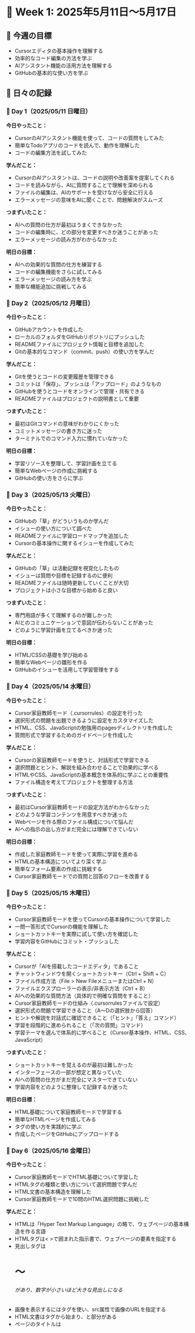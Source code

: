 # 🚀 Week 1: 2025年5月11日〜5月17日

## 📌 今週の目標

- Cursorエディタの基本操作を理解する
- 効率的なコード編集の方法を学ぶ
- AIアシスタント機能の活用方法を理解する
- GitHubの基本的な使い方を学ぶ

## 📅 日々の記録

### 📝 Day 1（2025/05/11 日曜日）

**今日やったこと：**
- CursorのAIアシスタント機能を使って、コードの質問をしてみた
- 簡単なTodoアプリのコードを読んで、動作を理解した
- コードの編集方法を試してみた

**学んだこと：**
- CursorのAIアシスタントは、コードの説明や改善案を提案してくれる
- コードを読みながら、AIに質問することで理解を深められる
- ファイルの編集は、AIのサポートを受けながら安全に行える
- エラーメッセージの意味をAIに聞くことで、問題解決がスムーズ

**つまずいたこと：**
- AIへの質問の仕方が最初はうまくできなかった
- コードの編集時に、どの部分を変更すべきか迷うことがあった
- エラーメッセージの読み方がわからなかった

**明日の目標：**
- AIへの効果的な質問の仕方を練習する
- コードの編集機能をさらに試してみる
- エラーメッセージの読み方を学ぶ
- 簡単な機能追加に挑戦してみる

### 📝 Day 2（2025/05/12 月曜日）

**今日やったこと：**
- GitHubアカウントを作成した
- ローカルのフォルダをGitHubリポジトリにプッシュした
- READMEファイルにプロジェクト情報と目標を追加した
- Gitの基本的なコマンド（commit、push）の使い方を学んだ

**学んだこと：**
- Gitを使うとコードの変更履歴を管理できる
- コミットは「保存」、プッシュは「アップロード」のようなもの
- GitHubを使うとコードをオンラインで管理・共有できる
- READMEファイルはプロジェクトの説明書として重要

**つまずいたこと：**
- 最初はGitコマンドの意味がわかりにくかった
- コミットメッセージの書き方に迷った
- ターミナルでのコマンド入力に慣れていなかった

**明日の目標：**
- 学習リソースを整理して、学習計画を立てる
- 簡単なWebページの作成に挑戦する
- GitHubの使い方をさらに学ぶ

### 📝 Day 3（2025/05/13 火曜日）

**今日やったこと：**
- GitHubの「草」がどういうものか学んだ
- イシューの使い方について調べた
- READMEファイルに学習ロードマップを追加した
- Cursorの基本操作に関するイシューを作成してみた

**学んだこと：**
- GitHubの「草」は活動記録を視覚化したもの
- イシューは質問や目標を記録するのに便利
- READMEファイルは随時更新していくことが大切
- プロジェクトは小さな目標から始めると良い

**つまずいたこと：**
- 専門用語が多くて理解するのが難しかった
- AIとのコミュニケーションで意図が伝わらないことがあった
- どのように学習計画を立てるべきか迷った

**明日の目標：**
- HTML/CSSの基礎を学び始める
- 簡単なWebページの雛形を作る
- GitHubのイシューを活用して学習管理をする

### 📝 Day 4（2025/05/14 水曜日）

**今日やったこと：**
- Cursor家庭教師モード（.cursorrules）の設定を行った
- 選択形式の問題を出題できるように設定をカスタマイズした
- HTML、CSS、JavaScriptの勉強用のpagesディレクトリを作成した
- 質問形式で学習するためのガイドページを作成した

**学んだこと：**
- Cursorの家庭教師モードを使うと、対話形式で学習できる
- 選択問題とヒント、解説を組み合わせることで効果的に学べる
- HTMLやCSS、JavaScriptの基本概念を体系的に学ぶことの重要性
- ファイル構造を考えてプロジェクトを整理する方法

**つまずいたこと：**
- 最初はCursor家庭教師モードの設定方法がわからなかった
- どのような学習コンテンツを用意すべきか迷った
- Webページを作る際のファイル構成について悩んだ
- AIへの指示の出し方がまだ完全には理解できていない

**明日の目標：**
- 作成した家庭教師モードを使って実際に学習を進める
- HTMLの基本構造についてより深く学ぶ
- 簡単なフォーム要素の作成に挑戦する
- Cursor家庭教師モードでの質問と回答のフローを改善する

### 📝 Day 5（2025/05/15 木曜日）

**今日やったこと：**
- Cursor家庭教師モードを使ってCursorの基本操作について学習した
- 一問一答形式でCursorの機能を理解した
- ショートカットキーを実際に試して使い方を確認した
- 学習内容をGitHubにコミット・プッシュした

**学んだこと：**
- Cursorが「AIを搭載したコードエディタ」であること
- チャットウィンドウを開くショートカットキー（Ctrl + Shift + C）
- ファイル作成方法（File > New FileメニューまたはCtrl + N）
- ファイルエクスプローラーの表示/非表示方法（Ctrl + B）
- AIへの効果的な質問方法（具体的で明確な質問をすること）
- Cursor家庭教師モードの仕組み（.cursorrulesファイルで設定）
- 選択形式の問題で学習できること（A〜Dの選択肢から回答）
- ヒントや解説を対話式に確認できること（「ヒント」「答え」コマンド）
- 学習を段階的に進められること（「次の質問」コマンド）
- 学習テーマを選んで体系的に学べること（Cursor基本操作、HTML、CSS、JavaScript）

**つまずいたこと：**
- ショートカットキーを覚えるのが最初は難しかった
- インターフェースの一部が想定と異なっていた
- AIへの質問の仕方がまだ完全にマスターできていない
- 学習内容をどのように整理して記録するか迷った

**明日の目標：**
- HTML基礎について家庭教師モードで学習する
- 簡単なHTMLページを作成してみる
- タグの使い方を実践的に学ぶ
- 作成したページをGitHubにアップロードする

### 📝 Day 6（2025/05/16 金曜日）

**今日やったこと：**
- Cursor家庭教師モードでHTML基礎について学習した
- HTMLタグの種類と使い方について選択問題で学んだ
- HTML文書の基本構造を理解した
- Cursor家庭教師モードで10問のHTML選択問題に挑戦した

**学んだこと：**
- HTMLは「Hyper Text Markup Language」の略で、ウェブページの基本構造を作る言語
- HTMLタグは< >で囲まれた指示書で、ウェブページの要素を指定する
- 見出しタグは<h1>〜<h6>があり、数字が小さいほど大きな見出しになる
- 画像を表示するには<img>タグを使い、src属性で画像のURLを指定する
- HTML文書は<html>タグから始まり、<head>と<body>部分がある
- ページのタイトルは<title>タグで設定し、ブラウザのタブに表示される

**つまずいたこと：**
- タグの閉じ忘れでエラーになることがあった
- 画像のパス指定が難しかった
- 表示されるレイアウトと想像していたものが違った
- タグの入れ子構造が複雑で混乱することがあった

**明日の目標：**
- 「HTMLとCSSで自己紹介ページを作る」というミニプロジェクトを始める
- 段落、リスト、見出し、リンクを含むHTMLを書く
- 簡単なCSSを適用して文字色や背景色を変える
- 作成したページをGitHubにアップロードする

### 📝 Day 7（2025/05/17 土曜日）

**今日やったこと：**
- 自己紹介ページを作成した
- HTMLの基本構造を実践的に使った
- CSSでスタイリングを行い、猫テーマのデザインを適用した
- JavaScriptでアニメーションと対話性を追加した
- GitHubに作成したファイルをプッシュした
- 学習記録の方法を整理した

**学んだこと：**
- HTML5の基本構造（DOCTYPE宣言、html、head、body要素）
- CSSのカラーコードの使い方（#F5F5F5, #4A90E2, #2C3E50）
- フレックスボックスを使ったレイアウト
- レスポンシブデザインの基本
- JavaScriptでのイベントリスナーの設定方法
- 要素の表示/非表示の切り替え方
- アニメーション効果の追加方法
- GitHubへのプッシュ方法

**つまずいたこと：**
- CSSのレイアウトが思い通りにならないことがあった
- JavaScriptの動作がブラウザによって異なることがあった
- Gitコマンドの使い方を忘れることがあった
- デザインのアイデアを具体化するのが難しかった

**来週の目標：**
- もっと動きのあるデザインを作る
- クリックしたり動かしたりできる要素を追加する
- ページの表示速度を良くする
- コードを整理して読みやすくする
- JavaScriptの基本的な使い方をもっと学ぶ
- スマホやタブレットでも見やすいデザインにする

## 📊 週間まとめ

### ✅ 達成したこと
- Cursorエディタの基本操作を学び始めた
- GitHubリポジトリを作成し、基本的な使い方を理解した
- AIアシスタントを活用したコード理解の方法を学んだ

### 💡 気づき・学び
- AIアシスタントを活用すると学習効率が大幅に向上する
- コードを書く前に計画を立てることの重要性
- GitHubで学習記録を管理すると進捗を可視化できる
- エラーは学習の機会として捉えることが大切

### 🔄 改善点
- AIへの質問の仕方をもっと工夫する
- 毎日の学習時間を一定に保つよう努力する
- 学んだことをすぐに実践する機会を増やす
- コードを書く前に設計をしっかり考える習慣をつける

### 📚 参考にした資料
- [MDN Web Docs](https://developer.mozilla.org/ja/)
- [ドットインストール](https://dotinstall.com/)
- [Progate](https://prog-8.com/)
- [GitHub公式ドキュメント](https://docs.github.com/ja)

## 🎯 次週の計画

- HTMLとCSSの基本をもっと詳しく勉強する
- JavaScriptの基本的な書き方を学ぶ
- 自己紹介ページをもっと良くする
- GitHubの便利な機能を試してみる 